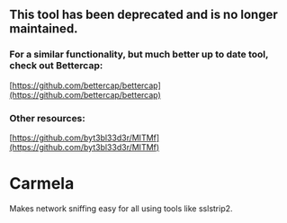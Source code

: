 ## This tool has been deprecated and is no longer maintained.
### For a similar functionality, but much better up to date tool, check out Bettercap:
[https://github.com/bettercap/bettercap](https://github.com/bettercap/bettercap)
### Other resources:
[https://github.com/byt3bl33d3r/MITMf](https://github.com/byt3bl33d3r/MITMf)

# Carmela
Makes network sniffing easy for all using tools like sslstrip2.



